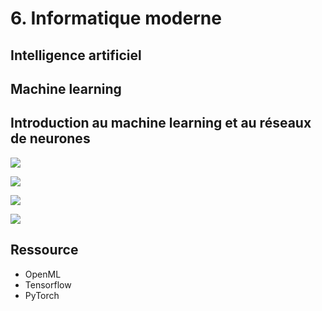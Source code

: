 # 6. Informatique moderne
## Intelligence artificiel

## Machine learning

 ## Introduction au machine learning et au réseaux de neurones

![](https://metalblog.ctif.com/wp-content/uploads/sites/3/2021/04/Reseau-de-neurones-pour-faire-du-Machine-Learning.jpg)

![](https://www.juripredis.com/upload/actualites/Machine_learning/architecture_reseau_neuronal.png)

![](https://habrastorage.org/getpro/habr/post_images/2d3/9d5/d9c/2d39d5d9c5c28f45f7f9c3c487be094e.gif)

![](https://thumbs.gfycat.com/BabyishGeneralFruitfly-small.gif)

 ## Ressource 
 - OpenML
 - Tensorflow
 - PyTorch